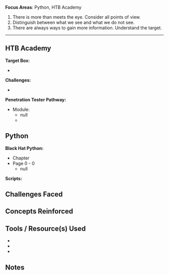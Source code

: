 **Focus Areas**: Python, HTB Academy

1. There is more than meets the eye. Consider all points of view.
2. Distinguish between what we see and what we do not see.
3. There are always ways to gain more information. Understand the target.

---

## HTB Academy

**Target Box:**

-

**Challenges:**

-

**Penetration Tester Pathway:**

- Module:
  - null
  -

## Python

**Black Hat Python:**

- Chapter
- Page 0 - 0
  - null

**Scripts:**

## Challenges Faced

## Concepts Reinforced

## Tools / Resource(s) Used

-
-
-
  
## Notes
